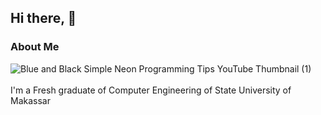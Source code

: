 ## Hi there, 👋 

### About Me
![Blue and Black Simple Neon Programming Tips YouTube Thumbnail (1)](https://user-images.githubusercontent.com/55156159/209427661-ff25532f-6f6e-4649-ae97-a033b84e9ac7.png)
<br><br>
I'm a Fresh graduate of Computer Engineering of State University of Makassar
